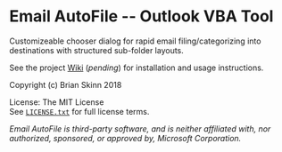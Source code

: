 # Email AutoFile -- Outlook VBA Tool

Customizeable chooser dialog for rapid email filing/categorizing
into destinations with structured sub-folder layouts.

See the project [Wiki](https://github.com/bskinn/outlook-vba-autofile/wiki)
(*pending*) for installation and usage instructions.

Copyright (c) Brian Skinn 2018

License: The MIT License  
See [`LICENSE.txt`](https://github.com/bskinn/outlook-vba-autofile/blob/master/LICENSE.txt)
for full license terms.

*Email AutoFile is third-party software, and is neither affiliated with, nor authorized,
sponsored, or approved by, Microsoft Corporation.*
